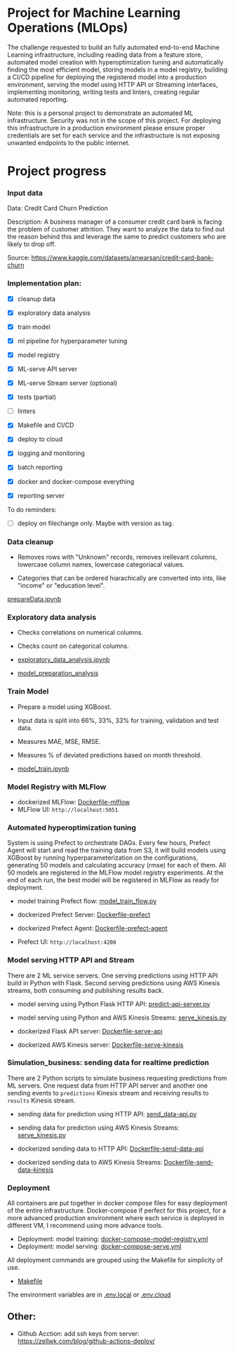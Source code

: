# Project for Machine Learning Operations (MLOps)

The challenge requested to build an fully automated end-to-end Machine Learning infrastructure, including reading data from a feature store, automated model creation with hyperoptimization tuning and automatically finding the most efficient model, storing models in a model registry, building a CI/CD pipeline for deploying the registered model into a production environment, serving the model using HTTP API or Streaming interfaces, implementing monitoring, writing tests and linters, creating regular automated reporting.

Note: this is a personal project to demonstrate an automated ML infrastructure. Security was not in the scope of this project. For deploying this infrastructure in a production environment please ensure proper credentials are set for each service and the infrastructure is not exposing unwanted endpoints to the public internet.

# Project progress

### Input data

Data: Credit Card Churn Prediction

Description: A business manager of a consumer credit card bank is facing the problem of customer attrition. They want to analyze the data to find out the reason behind this and leverage the same to predict customers who are likely to drop off.


Source: https://www.kaggle.com/datasets/anwarsan/credit-card-bank-churn


### Implementation plan:

- [x] cleanup data
- [x] exploratory data analysis
- [x] train model
- [x] ml pipeline for hyperparameter tuning
- [x] model registry
- [x] ML-serve API server
- [x] ML-serve Stream server (optional)
- [x] tests (partial)
- [ ] linters
- [x] Makefile and CI/CD
- [x] deploy to cloud
- [x] logging and monitoring
- [x] batch reporting
- [x] docker and docker-compose everything
- [x] reporting server


To do reminders:
- [ ] deploy on filechange only. Maybe with version as tag.

### Data cleanup

- Removes rows with "Unknown" records, removes irellevant columns, lowercase column names, lowercase categoriacal values.

- Categories that can be ordered hiarachically are converted into ints, like "income" or "education level".

[prepareData.ipynb](model_preparation_analysis/prepareData.ipynb)

### Exploratory data analysis

- Checks correlations on numerical columns. 

- Checks count on categorical columns.

- [exploratory_data_analysis.ipynb](exploratory_data_analysis/exploratory_data_analysis.ipynb)
- [model_preparation_analysis](model_preparation_analysis)

### Train Model

- Prepare a model using XGBoost. 

- Input data is split into 66%, 33%, 33% for training, validation and test data.

- Measures MAE, MSE, RMSE.

- Measures % of deviated predictions based on month threshold.

- [model_train.ipynb](model_preparation_analysis/model_train.ipynb)

### Model Registry with MLFlow

- dockerized MLFlow: [Dockerfile-mlflow](mlflow/Dockerfile-mlflow)
- MLFlow UI: `http://localhost:5051`

### Automated hyperoptimization tuning

System is using Prefect to orchestrate DAGs. Every few hours, Prefect Agent will start and read the training data from S3, it will build models using XGBoost by running hyperparameterization on the configurations, generating 50 models and calculating accuracy (rmse) for each of them. All 50 models are registered in the MLFlow model registry experiments. At the end of each run, the best model will be registered in MLFlow as ready for deployment.

- model training Prefect flow: [model_train_flow.py](model_orchestration/model_train_flow.py)
- dockerized Prefect Server: [Dockerfile-prefect](model_orchestration/Dockerfile-prefect)
- dockerized Prefect Agent: [Dockerfile-prefect-agent](model_orchestration/Dockerfile-prefect-agent)

- Prefect UI: `http://localhost:4200`

### Model serving HTTP API and Stream

There are 2 ML service servers. One serving predictions using HTTP API build in Python with Flask. Second serving predictions using AWS Kinesis streams, both consuming and publishing results back.

- model serving using Python Flask HTTP API: [predict-api-server.py](server/predict-api-server.py)
- model serving using Python and AWS Kinesis Streams: [serve_kinesis.py](server/serve_kinesis.py)

- dockerized Flask API server: [Dockerfile-serve-api](server/Dockerfile-serve-api)
- dockerized AWS Kinesis server: [Dockerfile-serve-kinesis](server/Dockerfile-serve-kinesis)

### Simulation_business: sending data for realtime prediction

There are 2 Python scripts to simulate business requesting predictions from ML servers. One request data from HTTP API server and another one sending events to `predictions` Kinesis stream and receiving results to `results` Kinesis stream.

- sending data for prediction using HTTP API: [send_data-api.py](simulation_business/send_data-api.py)
- sending data for prediction using AWS Kinesis Streams: [serve_kinesis.py](simulation_business/serve_kinesis.py)

- dockerized sending data to HTTP API: [Dockerfile-send-data-api](simulation_business/Dockerfile-send-data-api)
- dockerized sending data to AWS Kinesis Streams: [Dockerfile-send-data-kinesis](simulation_business/Dockerfile-send-data-kinesis)

### Deployment

All containers are put together in docker compose files for easy deployment of the entire infrastructure. Docker-compose if perfect for this project, for a more advanced production environment where each service is deployed in different VM, I recommend using more advance tools.

- Deployment: model training: [docker-compose-model-registry.yml](docker-compose-model-registry.yml)
- Deployment: model serving: [docker-compose-serve.yml](docker-compose-serve.yml)

All deployment commands are grouped using the Makefile for simplicity of use.
- [Makefile](Makefile)

The environment variables are in [.env.local](.env.local) or [.env.cloud](.env.cloud)


## Other:

- Github Acction: add ssh keys from server: https://zellwk.com/blog/github-actions-deploy/


